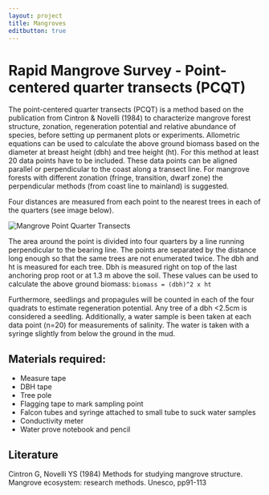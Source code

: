 ```yaml
---
layout: project
title: Mangroves
editbutton: true
---
```


# Rapid Mangrove Survey - Point-centered quarter transects (PCQT)

The point-centered quarter transects (PCQT) is a method based on the publication from Cintron & Novelli (1984) to characterize mangrove forest structure, zonation, regeneration potential and relative abundance of species, before setting up permanent plots or experiments. Allometric equations can be used to calculate the above ground biomass based on the diameter at breast height (dbh) and tree height (ht).
For this method at least 20 data points have to be included. These data points can be aligned parallel or perpendicular to the coast along a transect line. For mangrove forests with different zonation (fringe, transition, dwarf zone) the perpendicular methods (from coast line to mainland) is suggested.

Four distances are measured from each point to the nearest trees in each of the quarters (see image below).

![Mangrove Point Quarter Transects]({{site.baseurl}}/assets/modules/mangroves/mangrovePQT.png)

 The area around the point is divided into four quarters by a line running perpendicular to the bearing line. The points are separated by the distance long enough so that the same trees are not enumerated twice. The dbh and ht is measured for each tree. Dbh is measured right on top of the last anchoring prop root or at 1.3 m above the soil. These values can be used to calculate the above ground biomass: `biomass = (dbh)^2 x ht`

Furthermore, seedlings and propagules will be counted in each of the four quadrats to estimate regeneration potential. Any tree of a dbh <2.5cm is considered a seedling.
Additionally, a water sample is been taken at each data point (n=20) for measurements of salinity. The water is taken with a syringe slightly from below the ground in the mud.



## Materials required:
- Measure tape
- DBH tape
- Tree pole
- Flagging tape to mark sampling point
- Falcon tubes and syringe attached to small tube to suck water samples
- Conductivity meter
- Water prove notebook and pencil

## Literature

Cintron G, Novelli YS (1984) Methods for studying mangrove structure. Mangrove ecosystem: research methods. Unesco, pp91-113
